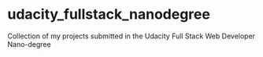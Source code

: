 # udacity_fullstack_nanodegree
Collection of my projects submitted in the Udacity Full Stack Web Developer Nano-degree
